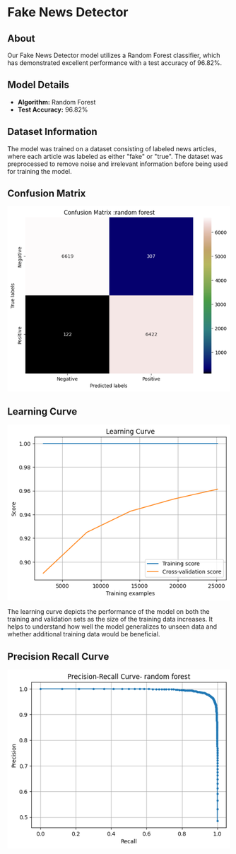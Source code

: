 # Fake News Detector

## About
Our Fake News Detector model utilizes a Random Forest classifier, which has demonstrated excellent performance with a test accuracy of 96.82%.

## Model Details
- **Algorithm:** Random Forest
- **Test Accuracy:** 96.82%

## Dataset Information
The model was trained on a dataset consisting of labeled news articles, where each article was labeled as either "fake" or "true". The dataset was preprocessed to remove noise and irrelevant information before being used for training the model.

## Confusion Matrix
![Confusion Matrix](https://github.com/hs-only/project-images/blob/main/confusion_matrix.png?raw=true)

## Learning Curve
![Learning Curve](https://github.com/hs-only/project-images/blob/main/learning_curve.png?raw=true)

The learning curve depicts the performance of the model on both the training and validation sets as the size of the training data increases. It helps to understand how well the model generalizes to unseen data and whether additional training data would be beneficial.

## Precision Recall Curve
![Precision Recall](https://github.com/hs-only/project-images/blob/main/precision_recalll.png?raw=true)
